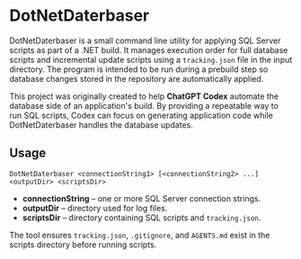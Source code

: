 # DotNetDaterbaser

DotNetDaterbaser is a small command line utility for applying SQL Server scripts as part of a .NET build. It manages execution order for full database scripts and incremental update scripts using a `tracking.json` file in the input directory. The program is intended to be run during a prebuild step so database changes stored in the repository are automatically applied.

This project was originally created to help **ChatGPT Codex** automate the database side of an application's build. By providing a repeatable way to run SQL scripts, Codex can focus on generating application code while DotNetDaterbaser handles the database updates.

## Usage

```
DotNetDaterbaser <connectionString1> [<connectionString2> ...] <outputDir> <scriptsDir>
```

* **connectionString** – one or more SQL Server connection strings.
* **outputDir** – directory used for log files.
* **scriptsDir** – directory containing SQL scripts and `tracking.json`.

The tool ensures `tracking.json`, `.gitignore`, and `AGENTS.md` exist in the scripts directory before running scripts.
